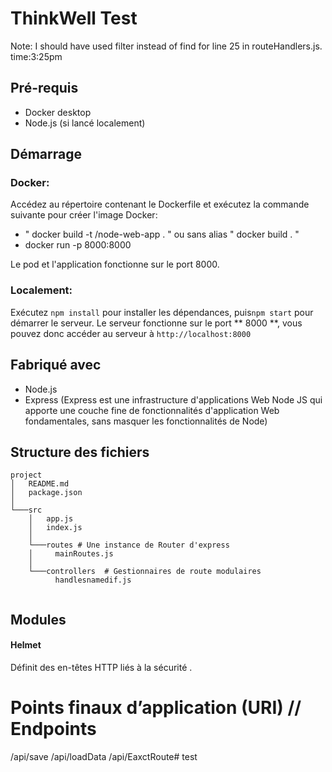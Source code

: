 # ThinkWell Test

Note: I should have used filter instead of find for line 25 in routeHandlers.js. time:3:25pm

## Pré-requis

- Docker desktop
- Node.js (si lancé localement)

## Démarrage

### **Docker**:

Accédez au répertoire contenant le Dockerfile et exécutez la commande suivante pour créer l'image Docker:

- " docker build -t <docker username>/node-web-app . " ou sans alias " docker build . "
- docker run -p 8000:8000 <insert Image name> 

Le pod et l'application fonctionne sur le port 8000.

### **Localement**:

Exécutez `npm install` pour installer les dépendances, puis`npm start` pour démarrer le serveur.
Le serveur fonctionne sur le port ** 8000 **, vous pouvez donc accéder au serveur à `http://localhost:8000`

## Fabriqué avec

- Node.js
- Express (Express est une infrastructure d'applications Web Node JS qui apporte une couche fine de fonctionnalités d'application Web fondamentales, sans masquer les fonctionnalités de Node)

## Structure des fichiers

```
project
│   README.md
│   package.json
│
└───src
    │   app.js 
    │   index.js
    │
    └───routes # Une instance de Router d'express
    │     mainRoutes.js
    │
    └───controllers  # Gestionnaires de route modulaires
          handlesnamedif.js 
    

```
## Modules

#### Helmet
 Définit des en-têtes HTTP liés à la sécurité .

#  Points finaux d’application (URI) // Endpoints

/api/save
/api/loadData
/api/EaxctRoute# test
